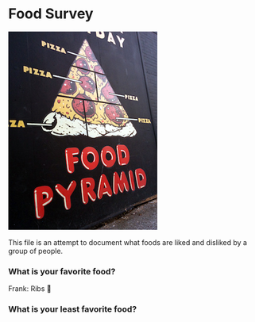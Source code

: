 # Food Survey

![Food Pyramid](food-pyramid.jpg)

This file is an attempt to document what foods are liked and disliked by a group of people.

### What is your favorite food?
Frank: Ribs :meat_on_bone:

### What is your least favorite food?

